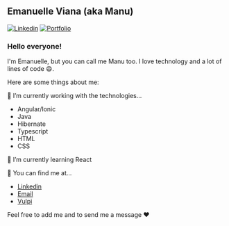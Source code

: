 
## Emanuelle Viana (aka Manu)
[![Linkedin](https://img.shields.io/badge/Linkedin-blue?style=for-the-badge&logo=linkedin)](https://www.linkedin.com/in/emanuelle-viana/)
[![Portfolio](https://img.shields.io/badge/Portfolio-red?style=for-the-badge)](https://emanuelleviana.github.io/portfolio/index.html)

### Hello everyone!

I'm Emanuelle, but you can call me Manu too. I love technology and a lot of lines of code 😄.

Here are some things about me:

🔭 I’m currently working with the technologies...
- Angular/Ionic
- Java
- Hibernate
- Typescript
- HTML
- CSS

🌱 I’m currently learning React

💬 You can find me at...
- [Linkedin](https://www.linkedin.com/in/emanuelle-viana/)
- [Email](emanuelle.viana.e@gmail.com)
- [Vulpi](https://app.vulpi.com.br/profile_public/67c201c9667d7fc89a458a1702aea2c4df6aea68)

Feel free to add me and to send me a message :heart:

<!--
**EmanuelleViana/EmanuelleViana** is a ✨ _special_ ✨ repository because its `README.md` (this file) appears on your GitHub profile.

Here are some ideas to get you started:

- 🔭 I’m currently working on ...
- 🌱 I’m currently learning ...
- 👯 I’m looking to collaborate on ...
- 🤔 I’m looking for help with ...
- 💬 Ask me about ...
- 📫 How to reach me: ...
- 😄 Pronouns: ...
- ⚡ Fun fact: ...
-->
